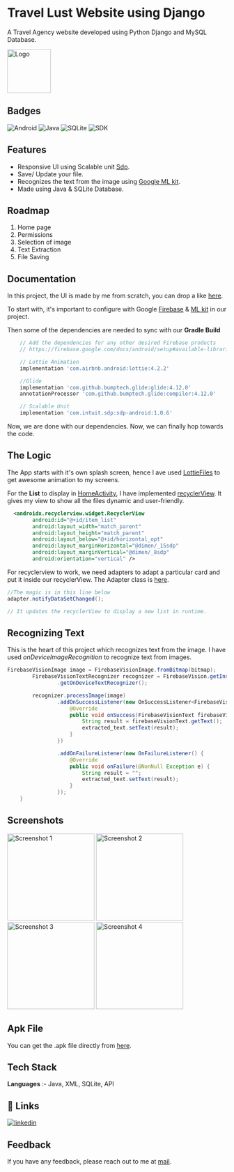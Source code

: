 
# Travel Lust Website using Django

A Travel Agency website developed using Python Django and MySQL Database.

<img src="https://github.com/shubyaa/NewOcrApp/blob/master/app/src/main/res/drawable/logo.png" alt="Logo" width="100"/>

## Badges

![Android](https://img.shields.io/badge/JDK-14.01-blue.svg)
![Java](https://img.shields.io/badge/Java-14+-red.svg)
![SQLite](https://img.shields.io/badge/SQLite-1-purple.svg)
![SDK](https://img.shields.io/badge/SDK-21-green.svg)

## Features

- Responsive UI using Scalable unit [Sdp](https://github.com/intuit/sdp).
- Save/ Update your file.
- Recognizes the text from the image using [Google ML kit](https://developers.google.com/ml-kit).
- Made using Java & SQLite Database.

## Roadmap

1. Home page
2. Permissions
3. Selection of image
4. Text Extraction
5. File Saving

## Documentation

In this project, the UI is made by me from scratch, you can drop a like [here](https://dribbble.com/shots/17266411-Basic-OCR-App-Layout-Blue).

To start with, it's important to configure with Google [Firebase](https://firebase.google.com/) & [ML kit](https://developers.google.com/ml-kit) in our project.

Then some of the dependencies are needed to sync with our **Gradle Build**

``` gradle
    // Add the dependencies for any other desired Firebase products
    // https://firebase.google.com/docs/android/setup#available-libraries

    // Lottie Animation
    implementation 'com.airbnb.android:lottie:4.2.2'

    //Glide
    implementation 'com.github.bumptech.glide:glide:4.12.0'
    annotationProcessor 'com.github.bumptech.glide:compiler:4.12.0'

    // Scalable Unit
    implementation 'com.intuit.sdp:sdp-android:1.0.6'
```

Now, we are done with our dependencies. Now, we can finally hop towards the code.

## The Logic

The App starts with it's own splash screen, hence I ave used [LottieFiles](https://lottiefiles.com/) to get awesome animation to my screens.

For the **List** to display in [HomeActivity](https://github.com/shubyaa/NewOcrApp/blob/master/app/src/main/java/com/example/newocrapp/HomeActivity.java), I have implemented [recyclerView](https://developer.android.com/guide/topics/ui/layout/recyclerview). It gives my view to show all the files dynamic and user-friendly.

```xml
  <androidx.recyclerview.widget.RecyclerView
        android:id="@+id/item_list"
        android:layout_width="match_parent"
        android:layout_height="match_parent"
        android:layout_below="@+id/horizontal_opt"
        android:layout_marginHorizontal="@dimen/_15sdp"
        android:layout_marginVertical="@dimen/_8sdp"
        android:orientation="vertical" />

```

For recyclerview to work, we need adapters to adapt a particular card and put it inside our recyclerView. The Adapter class is [here](https://github.com/shubyaa/NewOcrApp/blob/master/app/src/main/java/com/example/newocrapp/Adapters/ListAdapter.java).

``` java
//The magic is in this line below
adapter.notifyDataSetChanged();

// It updates the recyclerView to display a new list in runtime.
```

## Recognizing Text

This is the heart of this project which recognizes text from the image. I have used *onDeviceImageRecognition* to recognize text from images.

```java
FirebaseVisionImage image = FirebaseVisionImage.fromBitmap(bitmap);
        FirebaseVisionTextRecognizer recognizer = FirebaseVision.getInstance()
                .getOnDeviceTextRecognizer();

        recognizer.processImage(image)
                .addOnSuccessListener(new OnSuccessListener<FirebaseVisionText>() {
                    @Override
                    public void onSuccess(FirebaseVisionText firebaseVisionText) {
                        String result = firebaseVisionText.getText();
                        extracted_text.setText(result);
                    }
                })

                .addOnFailureListener(new OnFailureListener() {
                    @Override
                    public void onFailure(@NonNull Exception e) {
                        String result = "";
                        extracted_text.setText(result);
                    }
                });
    }

```

## Screenshots

<img src="https://github.com/shubyaa/NewOcrApp/blob/master/output/1.jpg" alt="Screenshot 1" width="200"/> <img src="https://github.com/shubyaa/NewOcrApp/blob/master/output/2.jpg" alt="Screenshot 2" width="200"/> <img src="https://github.com/shubyaa/NewOcrApp/blob/master/output/3.jpg" alt="Screenshot 3" width="200"/> <img src="https://github.com/shubyaa/NewOcrApp/blob/master/output/4.jpg" alt="Screenshot 4" width="200"/>

## Apk File

You can get the .apk file directly from [here](https://github.com/shubyaa/NewOcrApp/blob/master/output/app-debug.apk).

## Tech Stack

**Languages** :- Java, XML, SQLite, API

## 🔗 Links

[![linkedin](https://img.shields.io/badge/linkedin-0A66C2?style=for-the-badge&logo=linkedin&logoColor=white)](https://www.linkedin.com/in/shubham-pednekar-573369213/)

## Feedback

If you have any feedback, please reach out to me at [mail](shubya8451@gmail.com).

